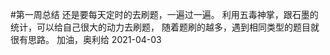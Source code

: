 #第一周总结
还是要每天定时的去刷题，一遍过一遍。
利用五毒神掌，跟石墨的统计，可以给自己很大的动力去刷题，
随着题刷的越多，遇到相同类型的题目就很有思路。
加油，奥利给
        2021-04-03